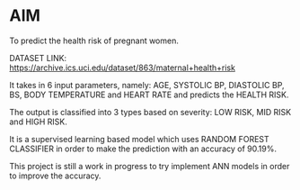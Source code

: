 # **AIM**
To predict the health risk of pregnant women.

DATASET LINK: https://archive.ics.uci.edu/dataset/863/maternal+health+risk




It takes in 6 input parameters, namely: AGE, SYSTOLIC BP, DIASTOLIC BP, BS, BODY TEMPERATURE and HEART RATE and predicts the HEALTH RISK.

The output is classified into 3 types based on severity: LOW RISK, MID RISK and HIGH RISK.

It is a supervised learning based model which uses RANDOM FOREST CLASSIFIER in order to make the prediction with an accuracy of 90.19%.

This project is still a work in progress to try implement ANN models in order to improve the accuracy.
